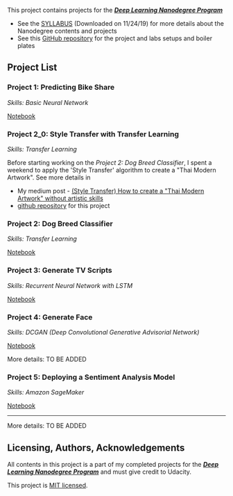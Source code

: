 This project contains projects for the ***[Deep Learning Nanodegree Program](https://www.udacity.com/course/deep-learning-nanodegree--nd101)***

* See the [SYLLABUS](./Syllabus_2019_11_24.pdf) (Downloaded on 11/24/19) for more details about the Nanodegree contents and projects
* See this [GitHub repository](https://github.com/udacity/deep-learning-v2-pytorch) for the project and labs setups and boiler plates

##  Project List<a name="projectlists"></a>

### Project 1: Predicting Bike Share
*Skills: Basic Neural Network*

[Notebook](./Project1_PredictingBikeSharingPattern/Your_first_neural_network.ipynb)

### Project 2_0: Style Transfer with Transfer Learning
*Skills: Transfer Learning*

Before starting working on the *Project 2: Dog Breed Classifier*, I spent a weekend to apply the 'Style Transfer' algorithm to create a "Thai Modern Artwork". See more details in
* My medium post - [(Style Transfer) How to create a "Thai Modern Artwork" without artistic skills](https://medium.com/@nongnoochr/style-transfer-how-to-create-a-thai-modern-artwork-without-artistic-skills-4462aa6eaa3)
* [github repository](https://github.com/nongnoochr/dl_styletransfer_experiment) for this project


### Project 2: Dog Breed Classifier
*Skills: Transfer Learning*

[Notebook](./Project2_DogBreedClassifier/dog_app.ipynb)

### Project 3: Generate TV Scripts
*Skills: Recurrent Neural Network with LSTM*

[Notebook](./Project3_Generate_TV_Scripts/dlnd_tv_script_generation.ipynb)


### Project 4: Generate Face
*Skills: DCGAN (Deep Convolutional Generative Advisorial Network)*

[Notebook](./Project4_GenerateFace/dlnd_face_generation.ipynb)

More details: TO BE ADDED

### Project 5: Deploying a Sentiment Analysis Model
*Skills: Amazon SageMaker*

[Notebook](./Project5_DeployingSentimentAnalysisModel/SageMaker_Project.ipynb)

<hr / >
More details: TO BE ADDED


## Licensing, Authors, Acknowledgements<a name="licensing"></a>

All contents in this project is a part of my completed projects for the  ***[Deep Learning Nanodegree Program](https://www.udacity.com/course/deep-learning-nanodegree--nd101)*** and must give credit to Udacity.

This project is [MIT licensed](./LICENSE).
 
